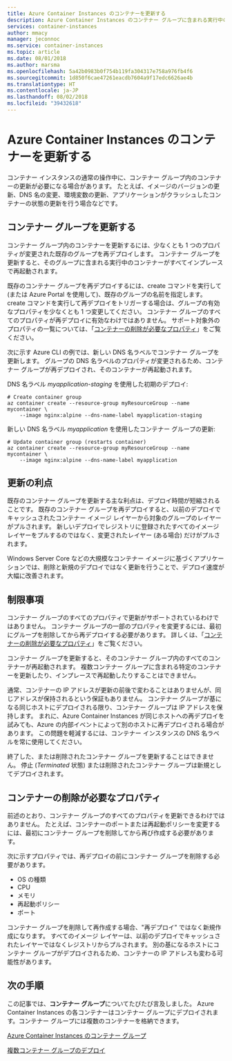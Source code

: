 ```yaml
---
title: Azure Container Instances のコンテナーを更新する
description: Azure Container Instances のコンテナー グループに含まれる実行中のコンテナーを更新する方法について説明します。
services: container-instances
author: mmacy
manager: jeconnoc
ms.service: container-instances
ms.topic: article
ms.date: 08/01/2018
ms.author: marsma
ms.openlocfilehash: 5a42b0983b0f754b119fa304317e758a976fb4f6
ms.sourcegitcommit: 1d850f6cae47261eacdb7604a9f17edc6626ae4b
ms.translationtype: HT
ms.contentlocale: ja-JP
ms.lasthandoff: 08/02/2018
ms.locfileid: "39432618"
---
```

# <a name="update-containers-in-azure-container-instances"></a>Azure Container Instances のコンテナーを更新する

コンテナー インスタンスの通常の操作中に、コンテナー グループ内のコンテナーの更新が必要になる場合があります。 たとえば、イメージのバージョンの更新、DNS 名の変更、環境変数の更新、アプリケーションがクラッシュしたコンテナーの状態の更新を行う場合などです。

## <a name="update-a-container-group"></a>コンテナー グループを更新する

コンテナー グループ内のコンテナーを更新するには、少なくとも 1 つのプロパティが変更された既存のグループを再デプロイします。 コンテナー グループを更新すると、そのグループに含まれる実行中のコンテナーがすべてインプレースで再起動されます。

既存のコンテナー グループを再デプロイするには、create コマンドを実行して (または Azure Portal を使用して)、既存のグループの名前を指定します。 create コマンドを実行して再デプロイをトリガーする場合は、グループの有効なプロパティを少なくとも 1 つ変更してください。 コンテナー グループのすべてのプロパティが再デプロイに有効なわけではありません。 サポート対象外のプロパティの一覧については、「[コンテナーの削除が必要なプロパティ](#properties-that-require-delete)」をご覧ください。

次に示す Azure CLI の例では、新しい DNS 名ラベルでコンテナー グループを更新します。 グループの DNS 名ラベルのプロパティが変更されるため、コンテナー グループが再デプロイされ、そのコンテナーが再起動されます。

DNS 名ラベル *myapplication-staging* を使用した初期のデプロイ:

```azurecli-interactive
# Create container group
az container create --resource-group myResourceGroup --name mycontainer \
    --image nginx:alpine --dns-name-label myapplication-staging
```

新しい DNS 名ラベル *myapplication* を使用したコンテナー グループの更新:

```azurecli-interactive
# Update container group (restarts container)
az container create --resource-group myResourceGroup --name mycontainer \
    --image nginx:alpine --dns-name-label myapplication
```

## <a name="update-benefits"></a>更新の利点

既存のコンテナー グループを更新する主な利点は、デプロイ時間が短縮されることです。 既存のコンテナー グループを再デプロイすると、以前のデプロイでキャッシュされたコンテナー イメージ レイヤーから対象のグループのレイヤーがプルされます。 新しいデプロイでレジストリに登録されたすべてのイメージ レイヤーをプルするのではなく、変更されたレイヤー (ある場合) だけがプルされます。

Windows Server Core などの大規模なコンテナー イメージに基づくアプリケーションでは、削除と新規のデプロイではなく更新を行うことで、デプロイ速度が大幅に改善されます。

## <a name="limitations"></a>制限事項

コンテナー グループのすべてのプロパティで更新がサポートされているわけではありません。 コンテナー グループの一部のプロパティを変更するには、最初にグループを削除してから再デプロイする必要があります。 詳しくは、「[コンテナーの削除が必要なプロパティ](#properties-that-require-container-delete)」をご覧ください。

コンテナー グループを更新すると、そのコンテナー グループ内のすべてのコンテナーが再起動されます。 複数コンテナー グループに含まれる特定のコンテナーを更新したり、インプレースで再起動したりすることはできません。

通常、コンテナーの IP アドレスが更新の前後で変わることはありませんが、同じアドレスが保持されるという保証もありません。 コンテナー グループが基になる同じホストにデプロイされる限り、コンテナー グループは IP アドレスを保持します。 まれに、Azure Container Instances が同じホストへの再デプロイを試みても、Azure の内部イベントによって別のホストに再デプロイされる場合があります。 この問題を軽減するには、コンテナー インスタンスの DNS 名ラベルを常に使用してください。

終了した、または削除されたコンテナー グループを更新することはできません。 停止 (*Terminated* 状態) または削除されたコンテナー グループは新規としてデプロイされます。

## <a name="properties-that-require-container-delete"></a>コンテナーの削除が必要なプロパティ

前述のとおり、コンテナー グループのすべてのプロパティを更新できるわけではありません。 たとえば、コンテナーのポートまたは再起動ポリシーを変更するには、最初にコンテナー グループを削除してから再び作成する必要があります。

次に示すプロパティでは、再デプロイの前にコンテナー グループを削除する必要があります。

* OS の種類
* CPU
* メモリ
* 再起動ポリシー
* ポート

コンテナー グループを削除して再作成する場合、"再デプロイ" ではなく新規作成になります。 すべてのイメージ レイヤーは、以前のデプロイでキャッシュされたレイヤーではなくレジストリからプルされます。 別の基になるホストにコンテナー グループがデプロイされるため、コンテナーの IP アドレスも変わる可能性があります。

## <a name="next-steps"></a>次の手順

この記事では、**コンテナー グループ**についてたびたび言及しました。 Azure Container Instances の各コンテナーはコンテナー グループにデプロイされます。コンテナー グループには複数のコンテナーを格納できます。

[Azure Container Instances のコンテナー グループ](container-instances-container-groups.md)

[複数コンテナー グループのデプロイ](container-instances-multi-container-group.md)

<!-- LINKS - External -->

<!-- LINKS - Internal -->
[az-container-create]: /cli/azure/container?view=azure-cli-latest#az-container-create
[az-container-logs]: /cli/azure/container?view=azure-cli-latest#az-container-logs
[az-container-show]: /cli/azure/container?view=azure-cli-latest#az-container-show
[azure-cli-install]: /cli/azure/install-azure-cli
